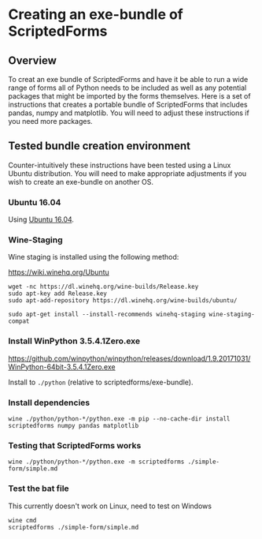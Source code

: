 # Creating an exe-bundle of ScriptedForms

## Overview

To creat an exe bundle of ScriptedForms and have it be able to run a wide range
of forms all of Python needs to be included as well as any potential packages
that might be imported by the forms themselves. Here is a set of instructions
that creates a portable bundle of ScriptedForms that includes pandas, numpy and
matplotlib. You will need to adjust these instructions if you need more
packages.

## Tested bundle creation environment

Counter-intuitively these instructions have been tested using a Linux Ubuntu
distribution. You will need to make appropriate adjustments if you wish to
create an exe-bundle on another OS.

### Ubuntu 16.04

Using [Ubuntu 16.04](http://releases.ubuntu.com/16.04.4/ubuntu-16.04.4-desktop-amd64.iso).

### Wine-Staging

Wine staging is installed using the following method:

https://wiki.winehq.org/Ubuntu

    wget -nc https://dl.winehq.org/wine-builds/Release.key
    sudo apt-key add Release.key
    sudo apt-add-repository https://dl.winehq.org/wine-builds/ubuntu/

    sudo apt-get install --install-recommends winehq-staging wine-staging-compat

### Install WinPython 3.5.4.1Zero.exe

https://github.com/winpython/winpython/releases/download/1.9.20171031/WinPython-64bit-3.5.4.1Zero.exe

Install to `./python` (relative to scriptedforms/exe-bundle).

### Install dependencies

    wine ./python/python-*/python.exe -m pip --no-cache-dir install scriptedforms numpy pandas matplotlib

### Testing that ScriptedForms works

    wine ./python/python-*/python.exe -m scriptedforms ./simple-form/simple.md

### Test the bat file

This currently doesn't work on Linux, need to test on Windows

    wine cmd
    scriptedforms ./simple-form/simple.md